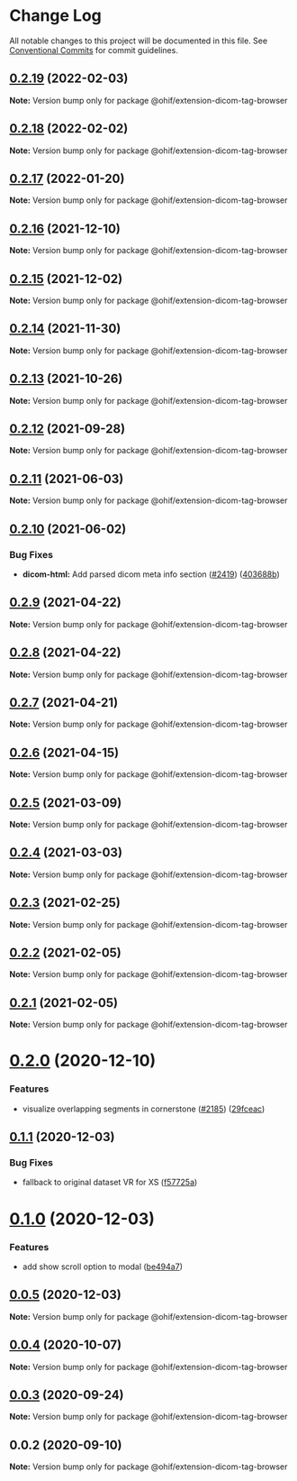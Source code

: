 # Change Log

All notable changes to this project will be documented in this file.
See [Conventional Commits](https://conventionalcommits.org) for commit guidelines.

## [0.2.19](https://github.com/OHIF/Viewers/compare/@ohif/extension-dicom-tag-browser@0.2.18...@ohif/extension-dicom-tag-browser@0.2.19) (2022-02-03)

**Note:** Version bump only for package @ohif/extension-dicom-tag-browser





## [0.2.18](https://github.com/OHIF/Viewers/compare/@ohif/extension-dicom-tag-browser@0.2.17...@ohif/extension-dicom-tag-browser@0.2.18) (2022-02-02)

**Note:** Version bump only for package @ohif/extension-dicom-tag-browser





## [0.2.17](https://github.com/OHIF/Viewers/compare/@ohif/extension-dicom-tag-browser@0.2.16...@ohif/extension-dicom-tag-browser@0.2.17) (2022-01-20)

**Note:** Version bump only for package @ohif/extension-dicom-tag-browser





## [0.2.16](https://github.com/OHIF/Viewers/compare/@ohif/extension-dicom-tag-browser@0.2.15...@ohif/extension-dicom-tag-browser@0.2.16) (2021-12-10)

**Note:** Version bump only for package @ohif/extension-dicom-tag-browser





## [0.2.15](https://github.com/OHIF/Viewers/compare/@ohif/extension-dicom-tag-browser@0.2.14...@ohif/extension-dicom-tag-browser@0.2.15) (2021-12-02)

**Note:** Version bump only for package @ohif/extension-dicom-tag-browser





## [0.2.14](https://github.com/OHIF/Viewers/compare/@ohif/extension-dicom-tag-browser@0.2.13...@ohif/extension-dicom-tag-browser@0.2.14) (2021-11-30)

**Note:** Version bump only for package @ohif/extension-dicom-tag-browser





## [0.2.13](https://github.com/OHIF/Viewers/compare/@ohif/extension-dicom-tag-browser@0.2.12...@ohif/extension-dicom-tag-browser@0.2.13) (2021-10-26)

**Note:** Version bump only for package @ohif/extension-dicom-tag-browser





## [0.2.12](https://github.com/OHIF/Viewers/compare/@ohif/extension-dicom-tag-browser@0.2.11...@ohif/extension-dicom-tag-browser@0.2.12) (2021-09-28)

**Note:** Version bump only for package @ohif/extension-dicom-tag-browser





## [0.2.11](https://github.com/OHIF/Viewers/compare/@ohif/extension-dicom-tag-browser@0.2.10...@ohif/extension-dicom-tag-browser@0.2.11) (2021-06-03)

**Note:** Version bump only for package @ohif/extension-dicom-tag-browser





## [0.2.10](https://github.com/OHIF/Viewers/compare/@ohif/extension-dicom-tag-browser@0.2.9...@ohif/extension-dicom-tag-browser@0.2.10) (2021-06-02)


### Bug Fixes

* **dicom-html:** Add parsed dicom meta info section ([#2419](https://github.com/OHIF/Viewers/issues/2419)) ([403688b](https://github.com/OHIF/Viewers/commit/403688b18c52468fc1101166ec0c1734fb710039))





## [0.2.9](https://github.com/OHIF/Viewers/compare/@ohif/extension-dicom-tag-browser@0.2.8...@ohif/extension-dicom-tag-browser@0.2.9) (2021-04-22)

**Note:** Version bump only for package @ohif/extension-dicom-tag-browser





## [0.2.8](https://github.com/OHIF/Viewers/compare/@ohif/extension-dicom-tag-browser@0.2.7...@ohif/extension-dicom-tag-browser@0.2.8) (2021-04-22)

**Note:** Version bump only for package @ohif/extension-dicom-tag-browser





## [0.2.7](https://github.com/OHIF/Viewers/compare/@ohif/extension-dicom-tag-browser@0.2.6...@ohif/extension-dicom-tag-browser@0.2.7) (2021-04-21)

**Note:** Version bump only for package @ohif/extension-dicom-tag-browser





## [0.2.6](https://github.com/OHIF/Viewers/compare/@ohif/extension-dicom-tag-browser@0.2.5...@ohif/extension-dicom-tag-browser@0.2.6) (2021-04-15)

**Note:** Version bump only for package @ohif/extension-dicom-tag-browser





## [0.2.5](https://github.com/OHIF/Viewers/compare/@ohif/extension-dicom-tag-browser@0.2.4...@ohif/extension-dicom-tag-browser@0.2.5) (2021-03-09)

**Note:** Version bump only for package @ohif/extension-dicom-tag-browser





## [0.2.4](https://github.com/OHIF/Viewers/compare/@ohif/extension-dicom-tag-browser@0.2.3...@ohif/extension-dicom-tag-browser@0.2.4) (2021-03-03)

**Note:** Version bump only for package @ohif/extension-dicom-tag-browser





## [0.2.3](https://github.com/OHIF/Viewers/compare/@ohif/extension-dicom-tag-browser@0.2.2...@ohif/extension-dicom-tag-browser@0.2.3) (2021-02-25)

**Note:** Version bump only for package @ohif/extension-dicom-tag-browser





## [0.2.2](https://github.com/OHIF/Viewers/compare/@ohif/extension-dicom-tag-browser@0.2.1...@ohif/extension-dicom-tag-browser@0.2.2) (2021-02-05)

**Note:** Version bump only for package @ohif/extension-dicom-tag-browser





## [0.2.1](https://github.com/OHIF/Viewers/compare/@ohif/extension-dicom-tag-browser@0.2.0...@ohif/extension-dicom-tag-browser@0.2.1) (2021-02-05)

**Note:** Version bump only for package @ohif/extension-dicom-tag-browser





# [0.2.0](https://github.com/OHIF/Viewers/compare/@ohif/extension-dicom-tag-browser@0.1.1...@ohif/extension-dicom-tag-browser@0.2.0) (2020-12-10)


### Features

* visualize overlapping segments in cornerstone ([#2185](https://github.com/OHIF/Viewers/issues/2185)) ([29fceac](https://github.com/OHIF/Viewers/commit/29fceacee97d51f1952a0f6b574c66596d32c201))





## [0.1.1](https://github.com/OHIF/Viewers/compare/@ohif/extension-dicom-tag-browser@0.1.0...@ohif/extension-dicom-tag-browser@0.1.1) (2020-12-03)


### Bug Fixes

* fallback to original dataset VR for XS ([f57725a](https://github.com/OHIF/Viewers/commit/f57725ac8bfd59ea46ab334a1823882afadefba1))





# [0.1.0](https://github.com/OHIF/Viewers/compare/@ohif/extension-dicom-tag-browser@0.0.5...@ohif/extension-dicom-tag-browser@0.1.0) (2020-12-03)


### Features

* add show scroll option to modal ([be494a7](https://github.com/OHIF/Viewers/commit/be494a7376d15777dbe598289c4ecdb9f48a6a48))





## [0.0.5](https://github.com/OHIF/Viewers/compare/@ohif/extension-dicom-tag-browser@0.0.4...@ohif/extension-dicom-tag-browser@0.0.5) (2020-12-03)

**Note:** Version bump only for package @ohif/extension-dicom-tag-browser





## [0.0.4](https://github.com/OHIF/Viewers/compare/@ohif/extension-dicom-tag-browser@0.0.3...@ohif/extension-dicom-tag-browser@0.0.4) (2020-10-07)

**Note:** Version bump only for package @ohif/extension-dicom-tag-browser





## [0.0.3](https://github.com/OHIF/Viewers/compare/@ohif/extension-dicom-tag-browser@0.0.2...@ohif/extension-dicom-tag-browser@0.0.3) (2020-09-24)

**Note:** Version bump only for package @ohif/extension-dicom-tag-browser





## 0.0.2 (2020-09-10)

**Note:** Version bump only for package @ohif/extension-dicom-tag-browser
